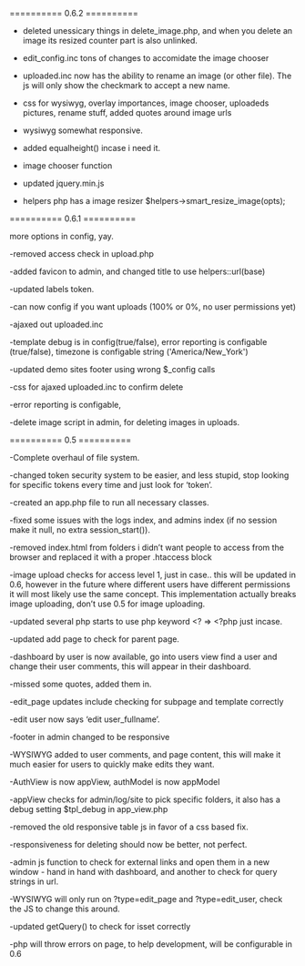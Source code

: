 ========== 0.6.2 ==========

- deleted unessicary things in delete_image.php, and when you delete an image its resized counter part is also unlinked.

- edit_config.inc tons of changes to accomidate the image chooser

- uploaded.inc now has the ability to rename an image (or other file). The js will only show the checkmark to accept a new name.

- css for wysiwyg, overlay importances, image chooser, uploadeds pictures, rename stuff, added quotes around image urls

- wysiwyg somewhat responsive.

- added equalheight() incase i need it.

- image chooser function

- updated jquery.min.js

- helpers php has a image resizer $helpers->smart_resize_image(opts);


========== 0.6.1 ==========

more options in config, yay.

-removed access check in upload.php

-added favicon to admin, and changed title to use helpers::url(base)

-updated labels token.

-can now config if you want  uploads (100% or 0%, no user permissions yet)

-ajaxed out uploaded.inc 

-template debug is in config(true/false), error reporting is configable (true/false), timezone is configable string ('America/New_York')

-updated demo sites footer using wrong $_config calls

-css for ajaxed uploaded.inc to confirm delete

-error reporting is configable,

-delete image script in admin, for deleting images in uploads.


========== 0.5 ==========

-Complete overhaul of file system.

-changed token security system to be easier, and less stupid, stop looking for specific tokens every time and just look for ‘token’.

-created an app.php file to run all necessary classes.

-fixed some issues with the logs index, and admins index (if no session make it null, no extra session_start()).

-removed index.html from folders i didn’t want people to access from the browser and replaced it with a proper .htaccess block

-image upload checks for access level 1, just in case.. this will be updated in 0.6, however in the future where different users have different permissions it will most likely use the same concept. This implementation actually breaks image uploading, don’t use 0.5 for image uploading.

-updated several php starts to use php keyword <? => <?php just incase.

-updated add page to check for parent page.

-dashboard by user is now available, go into users view find a user and change their user comments, this will appear in their dashboard.

-missed some quotes, added them in.

-edit_page updates include checking for subpage and template correctly

-edit user now says ‘edit user_fullname’.

-footer in admin changed to be responsive

-WYSIWYG added to user comments, and page content, this will make it much easier for users to quickly make edits they want.

-AuthView is now appView, authModel is now appModel

-appView checks for admin/log/site to pick specific folders, it also has a debug setting $tpl_debug in app_view.php

-removed the old responsive table js in favor of a css based fix.

-responsiveness for deleting should now be better, not perfect.

-admin js function to check for external links and open them in a new window - hand in hand with dashboard, and another to check for query strings in url.

-WYSIWYG will only run on ?type=edit_page and ?type=edit_user, check the JS to change this around.

-updated getQuery() to check for isset correctly

-php will throw errors on page, to help development, will be configurable in 0.6



 